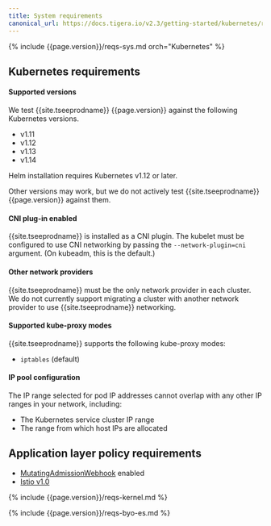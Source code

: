 ```yaml
---
title: System requirements
canonical_url: https://docs.tigera.io/v2.3/getting-started/kubernetes/requirements
---
```


{% include {{page.version}}/reqs-sys.md orch="Kubernetes" %}

## Kubernetes requirements

#### Supported versions

We test {{site.tseeprodname}} {{page.version}} against the following Kubernetes versions.
- v1.11
- v1.12
- v1.13
- v1.14

Helm installation requires Kubernetes v1.12 or later.

Other versions may work, but we do not actively test {{site.tseeprodname}}
{{page.version}} against them.

#### CNI plug-in enabled

{{site.tseeprodname}} is installed as a CNI plugin. The kubelet must be configured
to use CNI networking by passing the `--network-plugin=cni` argument. (On
kubeadm, this is the default.)

#### Other network providers

{{site.tseeprodname}} must be the only network provider in each cluster. We do
not currently support migrating a cluster with another network provider to
use {{site.tseeprodname}} networking.

#### Supported kube-proxy modes

{{site.tseeprodname}} supports the following kube-proxy modes:
- `iptables` (default)

#### IP pool configuration

The IP range selected for pod IP addresses cannot overlap with any other
IP ranges in your network, including:

- The Kubernetes service cluster IP range
- The range from which host IPs are allocated

## Application layer policy requirements

- [MutatingAdmissionWebhook](https://kubernetes.io/docs/admin/admission-controllers/#mutatingadmissionwebhook) enabled
- [Istio v1.0](https://istio.io/about/notes/1.0/)

{% include {{page.version}}/reqs-kernel.md %}

{% include {{page.version}}/reqs-byo-es.md %}
